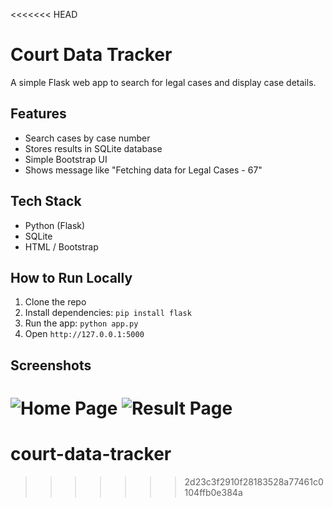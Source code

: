 <<<<<<< HEAD
# Court Data Tracker

A simple Flask web app to search for legal cases and display case details.

## Features
- Search cases by case number
- Stores results in SQLite database
- Simple Bootstrap UI
- Shows message like "Fetching data for Legal Cases - 67"

## Tech Stack
- Python (Flask)
- SQLite
- HTML / Bootstrap

## How to Run Locally
1. Clone the repo
2. Install dependencies: `pip install flask`
3. Run the app: `python app.py`
4. Open `http://127.0.0.1:5000`

## Screenshots
![Home Page](screenshots/home_page.png)
![Result Page](screenshots/result_page.png)
=======
# court-data-tracker
>>>>>>> 2d23c3f2910f28183528a77461c0104ffb0e384a
